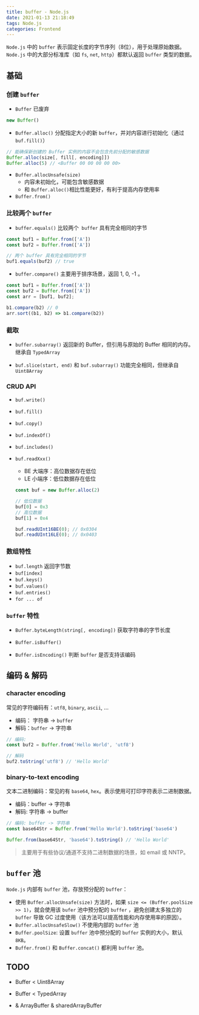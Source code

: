 ```yaml
---
title: buffer - Node.js
date: 2021-01-13 21:18:49
tags: Node.js
categories: Frontend
---
```


`Node.js` 中的 `buffer` 表示固定长度的字节序列（8位），用于处理原始数据。`Node.js` 中的大部分标准库（如 `fs`, `net`, `http`）都默认返回 `buffer` 类型的数据。

## 基础

### 创建 `buffer`

- `Buffer` 已废弃

```js
new Buffer()
```

- `Buffer.alloc()` 分配指定大小的新 `buffer`，并对内容进行初始化（通过`buf.fill()`）

```js
// 能确保新创建的 Buffer 实例的内容不会包含先前分配的敏感数据
Buffer.alloc(size[, fill[, encoding]])
Buffer.alloc(5) // <Buffer 00 00 00 00 00>
```

- `Buffer.allocUnsafe(size)` 
  - 内容未初始化，可能包含敏感数据
  - 和 `Buffer.alloc()`相比性能更好，有利于提高内存使用率
- `Buffer.from()`

### 比较两个 `buffer`

- `buffer.equals()` 比较两个` buffer` 具有完全相同的字节

```js
const buf1 = Buffer.from(['A'])
const buf2 = Buffer.from(['A'])

// 两个 buffer 具有完全相同的字节
buf1.equals(buf2) // true
```

- `buffer.compare()` 主要用于排序场景，返回 1, 0, -1 。

```js
const buf1 = Buffer.from(['A'])
const buf2 = Buffer.from(['A'])
const arr = [buf1, buf2]; 

b1.compare(b2) // 0
arr.sort((b1, b2) => b1.compare(b2))
```

### 截取

- `buffer.subarray()` 返回新的 Buffer，但引用与原始的 Buffer 相同的内存。继承自 `TypedArray`

- `buf.slice(start, end)` 和 `buf.subarray()` 功能完全相同，但继承自 `Uint8Array`

### CRUD API

- `buf.write()`

- `buf.fill()`

- `buf.copy()`

- `buf.indexOf()`

- `buf.includes()`

- `buf.readXxx()`

  - BE 大端序：高位数据存在低位
  - LE 小端序：低位数据存在低位

  ```js
  const buf = new Buffer.alloc(2)
  
  // 低位数据
  buf[0] = 0x3
  // 高位数据
  buf[1] = 0x4
  
  buf.readUInt16BE(0); // 0x0304
  buf.readUInt16LE(0); // 0x0403
  ```

### 数组特性

- `buf.length`  返回字节数
- `buf[index]`
- `buf.keys()`
- `buf.values()`
- `buf.entries()`
- `for ... of`

### `buffer` 特性

- `Buffer.byteLength(string[, encoding])` 获取字符串的字节长度

- `Buffer.isBuffer()`
- `Buffer.isEncoding()` 判断 `buffer` 是否支持该编码

## 编码 & 解码

### character encoding

常见的字符编码有：`utf8`, `binary`, `ascii`, ...

- 编码： 字符串 -> `buffer`
- 解码：`buffer` -> 字符串

```js
// 编码:
const buf2 = Buffer.from('Hello World', 'utf8')

// 解码
buf2.toString('utf8') // 'Hello World'
```

### binary-to-text encoding

文本二进制编码：常见的有 `base64`, `hex`。表示使用可打印字符表示二进制数据。

- 编码：buffer -> 字符串
- 解码: 字符串 -> buffer

```js
// 编码: buffer -> 字符串
const base64Str = Buffer.from('Hello World').toString('base64')

Buffer.from(base64Str, 'base64').toString() // 'Hello World'
```

> 主要用于有些协议/通道不支持二进制数据的场景，如 email 或 NNTP。

## `buffer` 池

`Node.js` 内部有 `buffer` 池，存放预分配的 `buffer`：

- 使用 `Buffer.allocUnsafe(size)` 方法时，如果 `size <= (Buffer.poolSize >> 1)`，就会使用该 `bufer` 池中预分配的 `buffer` ，避免创建太多独立的 `buffer` 导致 GC 过度使用（该方法可以提高性能和内存使用率的原因）。
- `Buffer.allocUnsafeSlow()` 不使用内部的 `buffer` 池
- `Buffer.poolSize`: 设置 `buffer` 池中预分配的 `buffer` 实例的大小，默认 `8KB`。
- `Buffer.from()` 和 `Buffer.concat()` 都利用 `buffer` 池。

## TODO

- Buffer < Uint8Array 

- Buffer < TypedArray

- & ArrayBuffer & sharedArrayBuffer